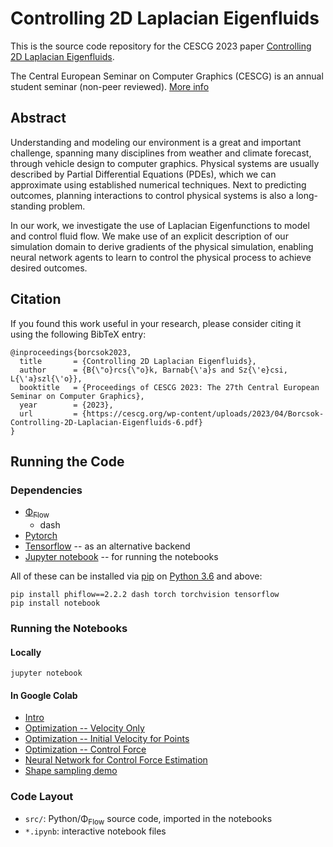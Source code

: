 # Controlling 2D Laplacian Eigenfluids
This is the source code repository for the CESCG 2023 paper [Controlling 2D
Laplacian Eigenfluids](https://cescg.org/wp-content/uploads/2023/04/Borcsok-Controlling-2D-Laplacian-Eigenfluids-6.pdf).

The Central European Seminar on Computer Graphics (CESCG) is an annual student
seminar (non-peer reviewed). [More info](https://cescg.org/)

## Abstract
Understanding and modeling our environment is a great and important challenge,
spanning many disciplines from weather and climate forecast, through vehicle
design to computer graphics. Physical systems are usually described by Partial
Differential Equations (PDEs), which we can approximate using established
numerical techniques. Next to predicting outcomes, planning interactions to
control physical systems is also a long-standing problem.

In our work, we investigate the use of Laplacian Eigenfunctions to model and
control fluid flow. We make use of an explicit description of our simulation
domain to derive gradients of the physical simulation, enabling neural network
agents to learn to control the physical process to achieve desired outcomes.

## Citation
If you found this work useful in your research, please consider citing it using the following BibTeX entry:
```
@inproceedings{borcsok2023,
  title       = {Controlling 2D Laplacian Eigenfluids},
  author      = {B{\"o}rcs{\"o}k, Barnab{\'a}s and Sz{\'e}csi, L{\'a}szl{\'o}},
  booktitle   = {Proceedings of CESCG 2023: The 27th Central European Seminar on Computer Graphics},
  year        = {2023},
  url         = {https://cescg.org/wp-content/uploads/2023/04/Borcsok-Controlling-2D-Laplacian-Eigenfluids-6.pdf}
}
```

## Running the Code
### Dependencies
- [Φ<sub>Flow</sub>](https://github.com/tum-pbs/PhiFlow)
    - dash
- [Pytorch](https://pytorch.org/)
- [Tensorflow](https://www.tensorflow.org/) -- as an alternative backend
- [Jupyter notebook](https://jupyter.org/install) -- for running the notebooks

All of these can be installed via [pip](https://pypi.org/project/pip/) on
[Python 3.6](https://www.python.org/downloads/) and above:
```
pip install phiflow==2.2.2 dash torch torchvision tensorflow
pip install notebook
```

### Running the Notebooks
#### Locally
```
jupyter notebook
```
#### In Google Colab 
- [Intro](https://colab.research.google.com/github/bobarna/controlling-2d-laplacian-eigenfluids/blob/main/eigenfluid-intro.ipynb)
- [Optimization -- Velocity Only](https://colab.research.google.com/github/bobarna/controlling-2d-laplacian-eigenfluids/blob/main/eigenfluid-optimization-velocity-only.ipynb)
- [Optimization -- Initial Velocity for Points](https://colab.research.google.com/github/bobarna/controlling-2d-laplacian-eigenfluids/blob/main/eigenfluid-optimization-points.ipynb)
- [Optimization -- Control Force](https://colab.research.google.com/github/bobarna/controlling-2d-laplacian-eigenfluids/blob/main/eigenfluid-force-optimization.ipynb)
- [Neural Network for Control Force Estimation](https://colab.research.google.com/github/bobarna/controlling-2d-laplacian-eigenfluids/blob/main/network-training.ipynb)
- [Shape sampling demo](https://colab.research.google.com/github/bobarna/controlling-2d-laplacian-eigenfluids/blob/main/shape-samples-demo.ipynb)

### Code Layout
- `src/`: Python/Φ<sub>Flow</sub> source code, imported in the notebooks
- `*.ipynb`: interactive notebook files
